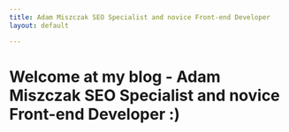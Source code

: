 ```yaml
---
title: Adam Miszczak SEO Specialist and novice Front-end Developer
layout: default

---
```


# Welcome at my blog - Adam Miszczak SEO Specialist and novice Front-end Developer :)
